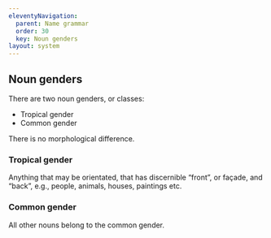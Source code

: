 ```yaml
---
eleventyNavigation:
  parent: Name grammar
  order: 30
  key: Noun genders
layout: system
---
```


## Noun genders

There are two noun genders, or classes:

* Tropical gender
* Common gender

There is no morphological difference.

### Tropical gender

Anything that may be orientated, that has discernible “front”, or façade, and
“back”, e.g., people, animals, houses, paintings etc.

### Common gender

All other nouns belong to the common gender.
